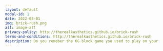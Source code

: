 ```yaml
---
layout: default
modal-id: 1
date: 2022-08-01
img: brick-rush.png
alt: image-alt
privacy-policy: http://therealkasthetics.github.io/brick-rush
terms-and-conditions: http://therealkasthetics.github.io/brick-rush
description: Do you remeber the OG block game you used to play on your retro console? Well, this is it on PEDs now!
---
```

